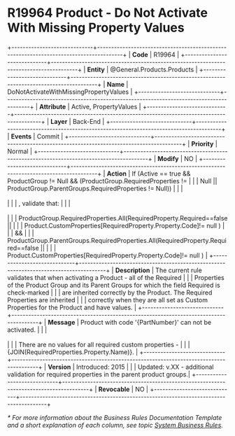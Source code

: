 ﻿---
erp.type: business-rule
erp.entity: General.Products.Products
---

# R19964 Product - Do Not Activate With Missing Property Values
+-----------------------------+---------------------------------------------------------------------------------------+
| **Code**                    | R19964                                                                                |
+-----------------------------+---------------------------------------------------------------------------------------+
| **Entity**                  | @General.Products.Products                                                            |
+-----------------------------+---------------------------------------------------------------------------------------+
| **Name**                    | DoNotActivateWithMissingPropertyValues                                                |
+-----------------------------+---------------------------------------------------------------------------------------+
| **Attribute**               | Active, PropertyValues                                                                |
+-----------------------------+---------------------------------------------------------------------------------------+
| **Layer**                   | Back-End                                                                              |
+-----------------------------+---------------------------------------------------------------------------------------+
| **Events**                  | Commit                                                                                |
+-----------------------------+---------------------------------------------------------------------------------------+
| **Priority**                | Normal                                                                                |
+-----------------------------+---------------------------------------------------------------------------------------+
| **Modify**                  | NO                                                                                    |
+-----------------------------+---------------------------------------------------------------------------------------+
| **Action**                  | If (Active == true && ProductGroup != Null && (ProductGroup.RequiredProperties !=     |
|                             | Null \|\| ProductGroup.ParentGroups.RequiredProperties != Null))                      |
|                             | <br/><br/>                                                                            |
|                             | , validate that:                                                                      |
|                             | <br/><br/>                                                                            |
|                             | ProductGroup.RequiredProperties.All(RequiredProperty.Required==false \|\|             |
|                             | Product.CustomProperties\[RequiredProperty.Property.Code\]!= null )                   |
|                             | &&                                                                                    |
|                             | ProductGroup.ParentGroups.RequiredProperties.All(RequiredProperty.Required==false \|\| |
|                             | Product.CustomProperties\[RequiredProperty.Property.Code\]!= null )                   |
+-----------------------------+---------------------------------------------------------------------------------------+
| **Description**             | The current rule validates that when activating a Product - all of the Required       |
|                             | Properties of the Product Group and its Parent Groups for which the field Required is check-marked  |
|                             | are inherited correctly by the Product. The Required Properties are inherited         |
|                             | correctly when they are all set as Custom Properties for the Product and have values. |
+-----------------------------+---------------------------------------------------------------------------------------+
| **Message**                 | Product with code \'{PartNumber}\' can not be activated.                              |
|                             | <br/><br/>                                                                            |
|                             | There are no values for all required custom properties -                              |
|                             | {JOIN(RequiredProperties.Property.Name)}.                                             |
+-----------------------------+---------------------------------------------------------------------------------------+
| **Version**                 | Introduced: 2015                                                                      |
|                             | Updated: v.XX - additional validation for required properties in the parent product groups.|
+-----------------------------+---------------------------------------------------------------------------------------+
| **Revocable**               | NO                                                                                    |
+-----------------------------+---------------------------------------------------------------------------------------+

*\* For more information about the Business Rules Documentation Template and a short explanation of each column, see
topic [System Business Rules](../templates/template-description-system-business-rules.md).*
